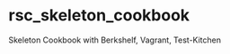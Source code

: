 rsc_skeleton_cookbook
=====================

Skeleton Cookbook with Berkshelf, Vagrant, Test-Kitchen
